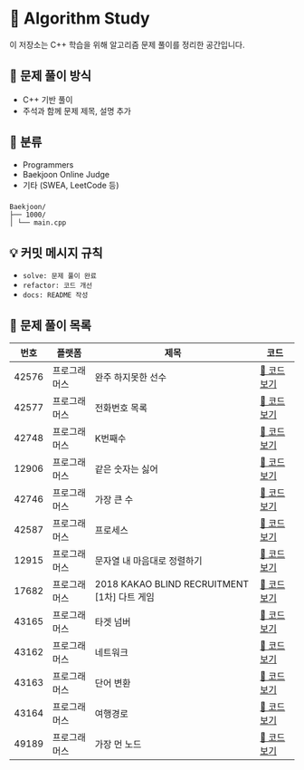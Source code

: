 # 📘 Algorithm Study

이 저장소는 C++ 학습을 위해 알고리즘 문제 풀이를 정리한 공간입니다.
## 📝 문제 풀이 방식

- C++ 기반 풀이
- 주석과 함께 문제 제목, 설명 추가


## 📂 분류

- Programmers
- Baekjoon Online Judge
- 기타 (SWEA, LeetCode 등)
###
```
Baekjoon/
├── 1000/
│ └── main.cpp
```

## 💡 커밋 메시지 규칙

- `solve: 문제 풀이 완료`
- `refactor: 코드 개선`
- `docs: README 작성`

## 📄 문제 풀이 목록

| 번호 | 플랫폼 | 제목 | 코드 |
|------|--------|------|------|
| 42576 | 프로그래머스 | 완주 하지못한 선수 | [🔗 코드 보기](./Programmers/42576/main.cpp) |
| 42577 | 프로그래머스 | 전화번호 목록 | [🔗 코드 보기](./Programmers/42577/main.cpp) |
| 42748 | 프로그래머스 | K번째수 | [🔗 코드 보기](./Programmers/42748/main.cpp) |
| 12906 | 프로그래머스 | 같은 숫자는 싫어 | [🔗 코드 보기](./Programmers/12906/main.cpp) |
| 42746 | 프로그래머스 | 가장 큰 수 | [🔗 코드 보기](./Programmers/42746/main.cpp) |
| 42587 | 프로그래머스 | 프로세스 | [🔗 코드 보기](./Programmers/42587/main.cpp) |
| 12915 | 프로그래머스 | 문자열 내 마음대로 정렬하기 | [🔗 코드 보기](./Programmers/12915/main.cpp) |
| 17682 | 프로그래머스 | 2018 KAKAO BLIND RECRUITMENT [1차] 다트 게임 | [🔗 코드 보기](./Programmers/17682/main.cpp) |
| 43165 | 프로그래머스 | 타겟 넘버 | [🔗 코드 보기](./Programmers/0/43165.cpp) |
| 43162 | 프로그래머스 | 네트워크 | [🔗 코드 보기](./Programmers/43162/main.cpp) |
| 43163 | 프로그래머스 | 단어 변환 | [🔗 코드 보기](./Programmers/43163/main.cpp) |
| 43164 | 프로그래머스 | 여행경로 | [🔗 코드 보기](./Programmers/43164/main.cpp) |
| 49189 | 프로그래머스 | 가장 먼 노드 | [🔗 코드 보기](./Programmers/49189/main.cpp) |


<!--
| 0 | 프로그래머스 | 제목 | [🔗 코드 보기](./Programmers/0/main.cpp) |